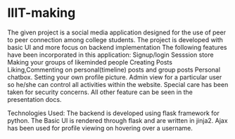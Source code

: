 # IIIT-making
The given project is a social media application designed for the use of peer to peer connection among college students.
The project is developed with basic UI and more focus on backend implementation
The following features have been incorporated in this application:
Signup/login
Sesssion store
Making your groups of likeminded people
Creating Posts
Liking,Commenting on personal(timeline) posts and group posts
Personal chatbox.
Setting your own profile picture.
Admin view for a particular user so he/she can control all activities within the website.
Special care has been taken for security concerns.
All other feature can be seen in the presentation docs.

Technologies Used:
The backend is developed using flask framework for python.
The Basic UI is rendered through flask and are written in jinja2.
Ajax has been used for profile viewing on hovering over a username.
